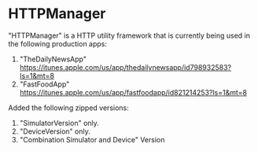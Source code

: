 # HTTPManager
"HTTPManager" is a HTTP utility framework that is currently being used in the following production apps:
1. "TheDailyNewsApp"
   https://itunes.apple.com/us/app/thedailynewsapp/id798932583?ls=1&mt=8
2. "FastFoodApp" 
   https://itunes.apple.com/us/app/fastfoodapp/id821214253?ls=1&mt=8

Added the following zipped versions:
1. "SimulatorVersion" only.
2. "DeviceVersion" only.
3. "Combination Simulator and Device" Version 
